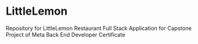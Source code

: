 # LittleLemon
Repository for LittleLemon Restaurant Full Stack Application for Capstone Project of Meta Back End Developer Certificate
